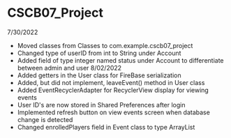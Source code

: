 # CSCB07_Project
7/30/2022
* Moved classes from Classes to com.example.cscb07_project
* Changed type of userID from int to String under Account
* Added field of type integer named status under Account to differentiate between admin and user
8/02/2022
* Added getters in the User class for FireBase serialization
* Added, but did not implement, leaveEvent() method in User class
* Added EventRecyclerAdapter for RecyclerView display for viewing events
* User ID's are now stored in Shared Preferences after login
* Implemented refresh button on view events screen when database change is detected
* Changed enrolledPlayers field in Event class to type ArrayList<String>
